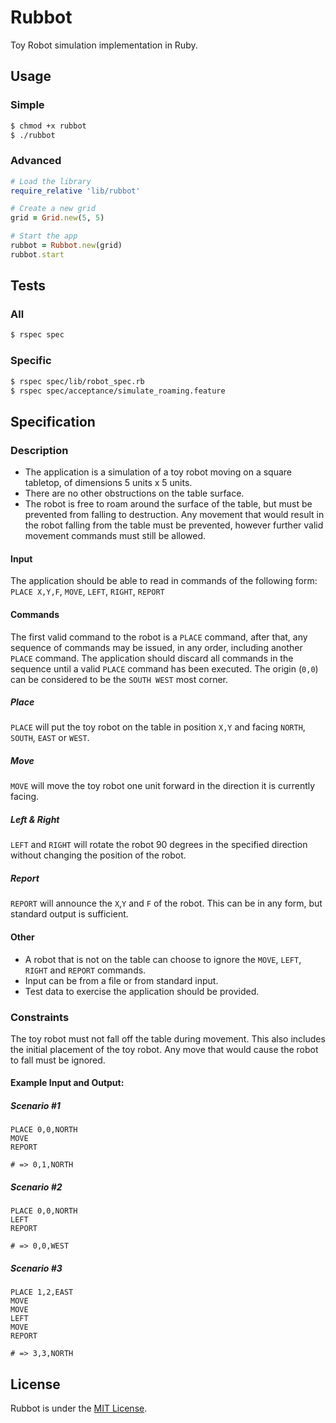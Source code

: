 Rubbot
======

Toy Robot simulation implementation in Ruby.

## Usage

### Simple

  ``` bash
  $ chmod +x rubbot
  $ ./rubbot
  ```
  
### Advanced

  ``` ruby
  # Load the library
  require_relative 'lib/rubbot'
  
  # Create a new grid
  grid = Grid.new(5, 5)
  
  # Start the app
  rubbot = Rubbot.new(grid)
  rubbot.start
  ```
  
## Tests
### All
  ```bash
  $ rspec spec
  ```
### Specific
  ```bash
  $ rspec spec/lib/robot_spec.rb
  $ rspec spec/acceptance/simulate_roaming.feature
  ```

## Specification

### Description
  - The application is a simulation of a toy robot moving on a square tabletop, of dimensions 5 units x 5 units.
  - There are no other obstructions on the table surface.
  - The robot is free to roam around the surface of the table, but must be prevented from falling to destruction. Any movement that would result in the robot falling from the table must be prevented, however further valid movement commands must still be allowed.


#### Input

The application should be able to read in commands of the following form: `PLACE X,Y,F`, `MOVE`, `LEFT`, `RIGHT`, `REPORT`

#### Commands

The first valid command to the robot is a `PLACE` command, after that, any sequence of commands may be issued, in any order, including another `PLACE` command. The application should discard all commands in the sequence until a valid `PLACE` command has been executed. The origin (`0,0`) can be considered to be the `SOUTH WEST` most corner.

##### Place
  `PLACE` will put the toy robot on the table in position `X,Y` and facing `NORTH`, `SOUTH`, `EAST` or `WEST`.

##### Move
  `MOVE` will move the toy robot one unit forward in the direction it is currently facing.

##### Left & Right
  `LEFT` and `RIGHT` will rotate the robot 90 degrees in the specified direction without changing the position of the robot.
  
##### Report
  `REPORT` will announce the `X`,`Y` and `F` of the robot. This can be in any form, but standard output is sufficient.

#### Other
- A robot that is not on the table can choose to ignore the `MOVE`, `LEFT`, `RIGHT` and `REPORT` commands.
- Input can be from a file or from standard input.
- Test data to exercise the application should be provided.

### Constraints
The toy robot must not fall off the table during movement. This also includes the initial placement of the toy robot.
Any move that would cause the robot to fall must be ignored.

#### Example Input and Output:

##### Scenario #1
```
PLACE 0,0,NORTH
MOVE
REPORT

# => 0,1,NORTH
```

##### Scenario #2
```
PLACE 0,0,NORTH
LEFT
REPORT

# => 0,0,WEST
```

##### Scenario #3
```
PLACE 1,2,EAST
MOVE
MOVE
LEFT
MOVE
REPORT

# => 3,3,NORTH
```

## License

Rubbot is under the [MIT License](http://www.opensource.org/licenses/MIT).
